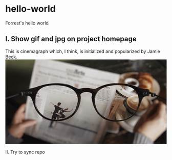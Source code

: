 # hello-world
Forrest's hello world

I. Show gif and jpg on project homepage
---------------------------------------
This is cinemagraph which, I think, is initialized and popularized by Jamie Beck.
![armani-coffee](pic/armani-coffee-615.gif)

II. Try to sync repo
